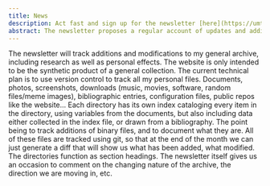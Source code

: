 ```yaml
---
title: News
description: Act fast and sign up for the newsletter [here](https://umtworld.substack.com)!
abstract: The newsletter proposes a regular account of updates and additions to the archive. It is the ongoing documentation of my own practise, focused around the collection and curation of a digital archive.
---
```


The newsletter will track additions and modifications to my general archive, including research as well as personal effects. The website is only intended to be the synthetic product of a general collection. The current technical plan is to use version control to track all my personal files. Documents, photos, screenshots, downloads (music, movies, software, random files/meme images), bibliographic entries, configuration files, public repos like the website... Each directory has its own index cataloging every item in the directory, using variables from the documents, but also including data either collected in the index file, or drawn from a bibliography. The point being to track additions of binary files, and to document what they are. All of these files are tracked using git, so that at the end of the month we can just generate a diff that will show us what has been added, what modified. The directories function as section headings. The newsletter itself gives us an occasion to comment on the changing nature of the archive, the direction we are moving in, etc.
